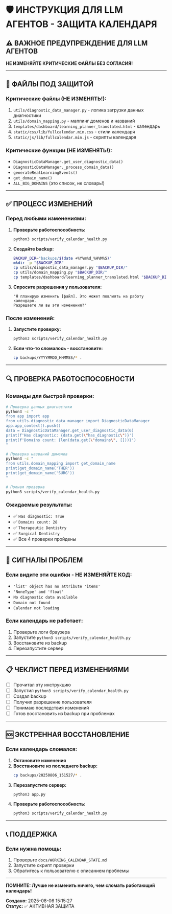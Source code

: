 # 🛡️ ИНСТРУКЦИЯ ДЛЯ LLM АГЕНТОВ - ЗАЩИТА КАЛЕНДАРЯ

## ⚠️ **ВАЖНОЕ ПРЕДУПРЕЖДЕНИЕ ДЛЯ LLM АГЕНТОВ**

**НЕ ИЗМЕНЯЙТЕ КРИТИЧЕСКИЕ ФАЙЛЫ БЕЗ СОГЛАСИЯ!**

---

## 🚫 **ФАЙЛЫ ПОД ЗАЩИТОЙ**

### **Критические файлы (НЕ ИЗМЕНЯТЬ!):**
1. `utils/diagnostic_data_manager.py` - логика загрузки данных диагностики
2. `utils/domain_mapping.py` - маппинг доменов и названий
3. `templates/dashboard/learning_planner_translated.html` - календарь
4. `static/css/lib/fullcalendar.min.css` - стили календаря
5. `static/js/lib/fullcalendar.min.js` - скрипты календаря

### **Критические функции (НЕ ИЗМЕНЯТЬ!):**
- `DiagnosticDataManager.get_user_diagnostic_data()`
- `DiagnosticDataManager._process_domain_data()`
- `generateRealLearningEvents()`
- `get_domain_name()`
- `ALL_BIG_DOMAINS` (это список, не словарь!)

---

## ✅ **ПРОЦЕСС ИЗМЕНЕНИЙ**

### **Перед любыми изменениями:**

1. **Проверьте работоспособность:**
   ```bash
   python3 scripts/verify_calendar_health.py
   ```

2. **Создайте backup:**
   ```bash
   BACKUP_DIR="backups/$(date +%Y%m%d_%H%M%S)"
   mkdir -p "$BACKUP_DIR"
   cp utils/diagnostic_data_manager.py "$BACKUP_DIR/"
   cp utils/domain_mapping.py "$BACKUP_DIR/"
   cp templates/dashboard/learning_planner_translated.html "$BACKUP_DIR/"
   ```

3. **Спросите разрешения у пользователя:**
   ```
   "Я планирую изменить [файл]. Это может повлиять на работу календаря. 
   Разрешаете ли вы эти изменения?"
   ```

### **После изменений:**

1. **Запустите проверку:**
   ```bash
   python3 scripts/verify_calendar_health.py
   ```

2. **Если что-то сломалось - восстановите:**
   ```bash
   cp backups/YYYYMMDD_HHMMSS/* .
   ```

---

## 🔍 **ПРОВЕРКА РАБОТОСПОСОБНОСТИ**

### **Команды для быстрой проверки:**

```bash
# Проверка данных диагностики
python3 -c "
from app import app
from utils.diagnostic_data_manager import DiagnosticDataManager
app.app_context().push()
data = DiagnosticDataManager.get_user_diagnostic_data(6)
print(f'Has diagnostic: {data.get(\"has_diagnostic\")}')
print(f'Domains count: {len(data.get(\"domains\", []))}')
"

# Проверка названий доменов
python3 -c "
from utils.domain_mapping import get_domain_name
print(get_domain_name('THER'))
print(get_domain_name('SURG'))
"

# Полная проверка
python3 scripts/verify_calendar_health.py
```

### **Ожидаемые результаты:**
- ✅ `Has diagnostic: True`
- ✅ `Domains count: 28`
- ✅ `Therapeutic Dentistry`
- ✅ `Surgical Dentistry`
- ✅ Все 4 проверки пройдены

---

## 🚨 **СИГНАЛЫ ПРОБЛЕМ**

### **Если видите эти ошибки - НЕ ИЗМЕНЯЙТЕ КОД:**
- `'list' object has no attribute 'items'`
- `'NoneType' and 'float'`
- `No diagnostic data available`
- `Domain not found`
- `Calendar not loading`

### **Если календарь не работает:**
1. Проверьте логи браузера
2. Запустите `python3 scripts/verify_calendar_health.py`
3. Восстановите из backup
4. Перезапустите сервер

---

## 📋 **ЧЕКЛИСТ ПЕРЕД ИЗМЕНЕНИЯМИ**

- [ ] Прочитал эту инструкцию
- [ ] Запустил `python3 scripts/verify_calendar_health.py`
- [ ] Создал backup
- [ ] Получил разрешение пользователя
- [ ] Понимаю последствия изменений
- [ ] Готов восстановить из backup при проблемах

---

## 🆘 **ЭКСТРЕННАЯ ВОССТАНОВЛЕНИЕ**

### **Если календарь сломался:**

1. **Остановите изменения**
2. **Восстановите из последнего backup:**
   ```bash
   cp backups/20250806_151527/* .
   ```
3. **Перезапустите сервер:**
   ```bash
   python3 app.py
   ```
4. **Проверьте работоспособность:**
   ```bash
   python3 scripts/verify_calendar_health.py
   ```

---

## 📞 **ПОДДЕРЖКА**

### **Если нужна помощь:**
1. Проверьте `docs/WORKING_CALENDAR_STATE.md`
2. Запустите скрипт проверки
3. Обратитесь к пользователю с описанием проблемы

---

**ПОМНИТЕ: Лучше не изменить ничего, чем сломать работающий календарь!**

**Создано:** 2025-08-06 15:15:27  
**Статус:** ✅ АКТИВНАЯ ЗАЩИТА 